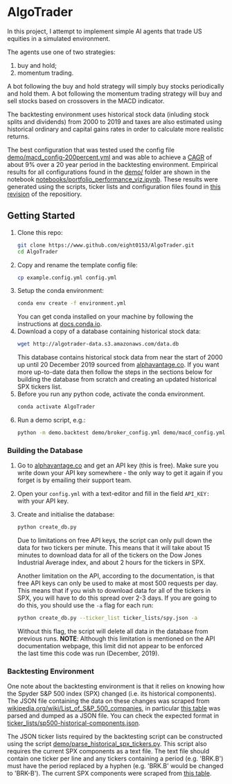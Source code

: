 # AlgoTrader
In this project, I attempt to implement simple AI agents that trade US equities in a simulated environment.

The agents use one of two strategies:
1.  buy and hold;
2.  momentum trading.

A bot following the buy and hold strategy will simply buy stocks periodically and hold them.
A bot following the momentum trading strategy will buy and sell stocks based on crossovers in the MACD indicator.

The backtesting environment uses historical stock data (inluding stock splits and dividends) from 2000 to 2019 and taxes are also estimated using historical ordinary and capital gains rates in order to calculate more realistic returns.

The best configuration that was tested used the config file [demo/macd_config-200percent.yml](https://github.com/eight0153/AlgoTrader/blob/master/demo/macd_config-200percent.yml) and was able to achieve a [CAGR](https://en.wikipedia.org/wiki/Compound_annual_growth_rate) of about 9% over a 20 year period in the backtesting environment.
Empirical results for all configurations found in the [demo/](https://github.com/eight0153/AlgoTrader/blob/master/demo) folder are shown in the notebook [notebooks/portfolio_performance_viz.ipynb](https://github.com/eight0153/AlgoTrader/blob/master/notebooks/portfolio_performance_viz.ipynb).
These results were generated using the scripts, ticker lists and configuration files found in [this revision](https://github.com/eight0153/AlgoTrader/tree/d5651a184453523916704fbdf130fd7bc8635f72) of the repositiory.

## Getting Started
1.  Clone this repo:
    ```bash
    git clone https://www.github.com/eight0153/AlgoTrader.git
    cd AlgoTrader
    ```
2.  Copy and rename the template config file:
    ```bash
    cp example.config.yml config.yml
    ```
3.  Setup the conda environment:
    ```bash
    conda env create -f environment.yml
    ```
    You can get conda installed on your machine by following the instructions at 
    [docs.conda.io](https://docs.conda.io/projects/conda/en/latest/user-guide/install/index.html).   
4.  Download a copy of a database containing historical stock data:
    ```bash
    wget http://algotrader-data.s3.amazonaws.com/data.db
    ```
    This database contains historical stock data from near the start of 2000 up until 20 December 2019 sourced from [alphavantage.co](https://www.alphavantage.co/).
    If you want more up-to-date data then follow the steps in the sections below for building the database from scratch and creating an updated historical SPX tickers list.
5.  Before you run any python code, activate the conda environment.
    ```bash
    conda activate AlgoTrader
    ```
6.  Run a demo script, e.g.:
    ```bash
    python -m demo.backtest demo/broker_config.yml demo/macd_config.yml
    ```
### Building the Database
1.  Go to [alphavantage.co](https://www.alphavantage.co/support/#api-key) and get an API key (this is free).
    Make sure you write down your API key somewhere - the only way to get it again if you forget is by emailing their 
    support team.
2.  Open your `config.yml` with a text-editor and fill in the field `API_KEY: ` with your API key.
3.  Create and initialise the database:
    ```bash
    python create_db.py
    ```
    Due to limitations on free API keys, the script can only pull down the data for two tickers per minute.
    This means that it will take about 15 minutes to download data for all of the tickers on the Dow Jones Industrial Average 
    index, and about 2 hours for the tickers in SPX.
    
    Another limitation on the API, according to the documentation, is that free API keys can only be used to make at most 500 requests per day.
    This means that if you wish to download data for all of the tickers in SPX, you will have to do this spread over 
    2-3 days. If you are going to do this, you should use the `-a` flag for each run:
    ```bash
    python create_db.py --ticker_list ticker_lists/spy.json -a
    ```
    Without this flag, the script will delete all data in the database from previous runs.
    **NOTE**: Although this limitation is mentioned on the API documentation webpage, this limit did not appear to be enforced  
    the last time this code was run (December, 2019).
    
### Backtesting Environment
One note about the backtesting environment is that it relies on knowing how the Spyder S&P 500 index (SPX) changed (i.e. its historical components).
The JSON file containing the data on these changes was scraped from [wikipedia.org/wiki/List_of_S&P_500_companies](https://en.wikipedia.org/wiki/List_of_S%26P_500_companies), in particular [this table](https://en.wikipedia.org/wiki/List_of_S%26P_500_companies#Selected_changes_to_the_list_of_S&P_500_components) was parsed and dumped as a JSON file.
You can check the expected format in [ticker_lists/sp500-historical-components.json](https://github.com/eight0153/AlgoTrader/blob/master/ticker_lists/sp500-historical-components.json).

The JSON ticker lists required by the backtesting script can be constructed using the script [demo/parse_historical_spx_tickers.py](https://github.com/eight0153/AlgoTrader/blob/master/demo/parse_historical_spx_tickers.py).
This script also requires the current SPX components as a text file.
The text file should contain one ticker per line and any tickers containing a period (e.g. 'BRK.B') must have the period replaced by a hyphen (e.g. 'BRK.B' would be changed to 'BRK-B').
The current SPX components were scraped from [this table](https://en.wikipedia.org/wiki/List_of_S%26P_500_companies#S&P_500_component_stocks).
